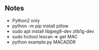 ## Notes ##

* Python2 only
* python -m pip install pillow
* sudo apt install libjpeg8-dev zlib1g-dev
* sudo hcitool lescan => get MAC
* python example.py MACADDR